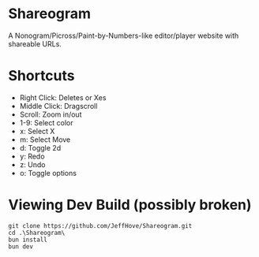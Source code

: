 # Shareogram

A Nonogram/Picross/Paint-by-Numbers-like editor/player website with shareable URLs.

# Shortcuts

- Right Click: Deletes or Xes
- Middle Click: Dragscroll
- Scroll: Zoom in/out
- 1-9: Select color
- x: Select X
- m: Select Move
- d: Toggle 2d
- y: Redo
- z: Undo
- o: Toggle options

# Viewing Dev Build (possibly broken)

```
git clone https://github.com/JeffHove/Shareogram.git
cd .\Shareogram\
bun install
bun dev
```
